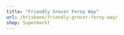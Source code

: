 ```yaml
---
title: "Friendly Grocer Ferny Way"
url: /brisbane/friendly-grocer-ferny-way/
shop: Supermarkt
---
```

